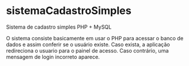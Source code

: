 # sistemaCadastroSimples

Sistema de cadastro simples PHP + MySQL

O sistema consiste basicamente em usar o PHP para acessar o banco de dados
e assim conferir se o usuário existe. Caso exista, a aplicação redireciona
o usuario para o painel de acesso. Caso contrário, uma mensagem de login
incorreto aparece.
